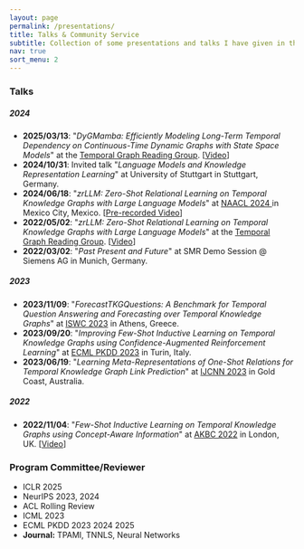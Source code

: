 ```yaml
---
layout: page
permalink: /presentations/
title: Talks & Community Service
subtitle: Collection of some presentations and talks I have given in the past.
nav: true
sort_menu: 2
---
```

### Talks
##### 2024
- **2025/03/13**: "*DyGMamba: Efficiently Modeling Long-Term Temporal Dependency on Continuous-Time Dynamic Graphs with State
Space Models*" at the [Temporal Graph Reading Group](https://www.cs.mcgill.ca/~shuang43/rg.html). \[[Video](https://www.youtube.com/watch?v=CT3qw3IElzo&ab_channel=TemporalGraphLearning)\]
- **2024/10/31**: Invited talk "*Language Models and Knowledge Representation Learning*" at University of Stuttgart in Stuttgart, Germany.
- **2024/06/18**: "*zrLLM: Zero-Shot Relational Learning on Temporal Knowledge Graphs with Large Language Models*" at [NAACL 2024
](https://2024.naacl.org/) in Mexico City, Mexico. \[[Pre-recorded Video](https://underline.io/events/458/sessions/17454/lecture/97289-zrllm-zero-shot-relational-learning-on-temporal-knowledge-graphs-with-large-language-models)\]
- **2022/05/02**: "*zrLLM: Zero-Shot Relational Learning on Temporal Knowledge Graphs with Large Language Models*" at the [Temporal Graph Reading Group](https://www.cs.mcgill.ca/~shuang43/rg.html). \[[Video](https://www.youtube.com/watch?v=buUeOQLtzBc)\]
- **2022/03/02**: "*Past Present and Future*" at SMR Demo Session @ Siemens AG
in Munich, Germany.
  
<!-- ### Talks -->
##### 2023
- **2023/11/09**: "*ForecastTKGQuestions: A Benchmark for Temporal Question Answering and Forecasting over Temporal Knowledge Graphs*" at [ISWC 2023](https://iswc2023.semanticweb.org/) in Athens, Greece.
- **2023/09/20**: "*Improving Few-Shot Inductive Learning on Temporal Knowledge Graphs using Confidence-Augmented Reinforcement Learning*" at [ECML PKDD 2023](https://2023.ecmlpkdd.org/) in Turin, Italy.
- **2023/06/19**: "*Learning Meta-Representations of One-Shot Relations for Temporal Knowledge Graph Link Prediction*" at [IJCNN 2023](https://2023.ijcnn.org/) in Gold Coast, Australia.

##### 2022
- **2022/11/04**: "*Few-Shot Inductive Learning on Temporal Knowledge Graphs using Concept-Aware Information*" at [AKBC 2022](https://www.akbc.ws/2022/) in London, UK. \[[Video](https://www.youtube.com/watch?v=mXhOF_ZwTVg)\]

### Program Committee/Reviewer
- ICLR 2025
- NeurIPS 2023, 2024
- ACL Rolling Review
- ICML 2023
- ECML PKDD 2023 2024 2025
- **Journal:** TPAMI, TNNLS, Neural Networks